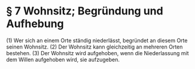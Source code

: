 # § 7 Wohnsitz; Begründung und Aufhebung
(1) Wer sich an einem Orte ständig niederlässt, begründet an diesem Orte seinen Wohnsitz.
(2) Der Wohnsitz kann gleichzeitig an mehreren Orten bestehen.
(3) Der Wohnsitz wird aufgehoben, wenn die Niederlassung mit dem Willen aufgehoben wird, sie aufzugeben.